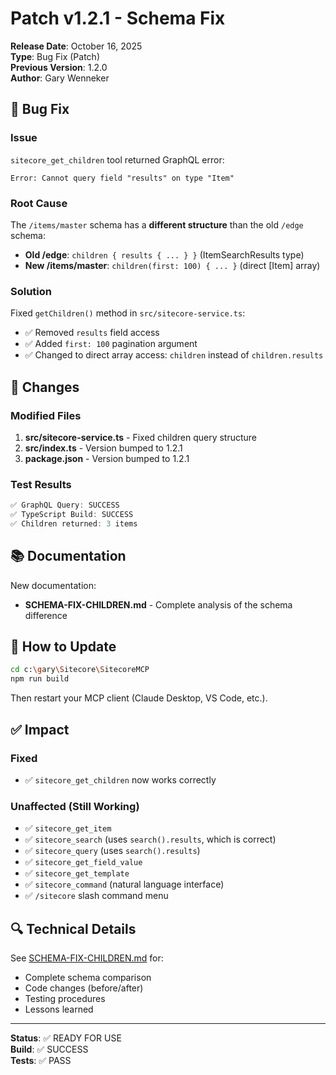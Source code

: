 # Patch v1.2.1 - Schema Fix

**Release Date**: October 16, 2025  
**Type**: Bug Fix (Patch)  
**Previous Version**: 1.2.0  
**Author**: Gary Wenneker

## 🐛 Bug Fix

### Issue
`sitecore_get_children` tool returned GraphQL error:
```
Error: Cannot query field "results" on type "Item"
```

### Root Cause
The `/items/master` schema has a **different structure** than the old `/edge` schema:
- **Old /edge**: `children { results { ... } }` (ItemSearchResults type)
- **New /items/master**: `children(first: 100) { ... }` (direct [Item] array)

### Solution
Fixed `getChildren()` method in `src/sitecore-service.ts`:
- ✅ Removed `results` field access
- ✅ Added `first: 100` pagination argument
- ✅ Changed to direct array access: `children` instead of `children.results`

## 📝 Changes

### Modified Files
1. **src/sitecore-service.ts** - Fixed children query structure
2. **src/index.ts** - Version bumped to 1.2.1
3. **package.json** - Version bumped to 1.2.1

### Test Results
```powershell
✅ GraphQL Query: SUCCESS
✅ TypeScript Build: SUCCESS
✅ Children returned: 3 items
```

## 📚 Documentation

New documentation:
- **SCHEMA-FIX-CHILDREN.md** - Complete analysis of the schema difference

## 🚀 How to Update

```bash
cd c:\gary\Sitecore\SitecoreMCP
npm run build
```

Then restart your MCP client (Claude Desktop, VS Code, etc.).

## ✅ Impact

### Fixed
- ✅ `sitecore_get_children` now works correctly

### Unaffected (Still Working)
- ✅ `sitecore_get_item`
- ✅ `sitecore_search` (uses `search().results`, which is correct)
- ✅ `sitecore_query` (uses `search().results`)
- ✅ `sitecore_get_field_value`
- ✅ `sitecore_get_template`
- ✅ `sitecore_command` (natural language interface)
- ✅ `/sitecore` slash command menu

## 🔍 Technical Details

See [SCHEMA-FIX-CHILDREN.md](SCHEMA-FIX-CHILDREN.md) for:
- Complete schema comparison
- Code changes (before/after)
- Testing procedures
- Lessons learned

---

**Status**: ✅ READY FOR USE  
**Build**: ✅ SUCCESS  
**Tests**: ✅ PASS
